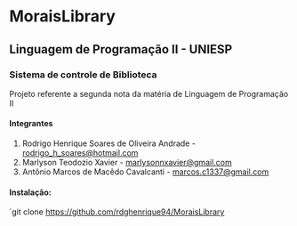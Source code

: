 # MoraisLibrary
## Linguagem de Programação II - UNIESP
### Sistema de controle de Biblioteca
Projeto referente a segunda nota da matéria de Linguagem de Programação II

#### Integrantes

1. Rodrigo Henrique Soares de Oliveira Andrade - rodrigo_h_soares@hotmail.com
2. Marlyson Teodozio Xavier - marlysonnxavier@gmail.com
3. Antônio Marcos de Macêdo Cavalcanti - marcos.c1337@gmail.com

#### Instalação: 

`git clone https://github.com/rdghenrique94/MoraisLibrary
